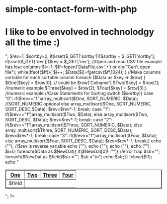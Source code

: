 simple-contact-form-with-php
============================

I like to be envolved in technolodgy all the time :)
======================================================


<?php

echo "QUERY_STRING is ".$_SERVER['QUERY_STRING']."<p>"; 
$rev=1;
$sortby=0;
if(isset($_GET['sortby']))$sortby = $_GET['sortby']; 
if(isset($_GET['rev']))$rev = $_GET['rev'];
 
 
//Open and read CSV file example has four columns
$i=-1;
$ff=fopen('DataFile.csv','r') or die("Can't open file");
while(!feof($ff)){
$i++;
$Data[$i]=fgetcsv($ff,1024);
}
 
//Make columns sortable for each sortable column
foreach ($Data as $key => $row) {
   $One[$key]  = $row[0]; // could be $row['Colname']
   $Two[$key] = $row[1]; //numeric example
   $Three[$key] = $row[2];
   $Four[$key] = $row[3];} //numeric example
    
  
 //Case Statements for Sorting
   switch ($sortby){
   case "0":
   if($rev=="1")array_multisort($One, SORT_NUMERIC, $Data); //SORT_NUMERIC optional
   else array_multisort($One, SORT_NUMERIC, SORT_DESC,$Data);
   $rev=$rev*-1;
   break;
    
   case "1":
   if($rev=="1")array_multisort($Two,  $Data);
   else array_multisort($Two, SORT_DESC, $Data);
   $rev=$rev*-1;
   break;
    
   case "2":
   if($rev=="1")array_multisort($Three, SORT_NUMERIC, $Data);
   else array_multisort($Three, SORT_NUMERIC, SORT_DESC,$Data);
   $rev=$rev*-1;
   break;
    
   case "3":
   if($rev=="1")array_multisort($Four,   $Data);
   else array_multisort($Four,  SORT_DESC, $Data);
   $rev=$rev*-1;
   break;}
 
echo ("<table border=2>");    //$rev is reverse variable  
echo ("<th><a href=\"SortTable.php?sortby=0&rev=$rev\" title=\"Click to Sort/Reverse sort\">One</a></th>");
echo ("<th><a href=\"SortTable.php?sortby=1&rev=$rev\" title=\"Click to Sort/Reverse sort\">Two</a></th>");
echo ("<th><a href=\"SortTable.php?sortby=2&rev=$rev\" title=\"Click to Sort/Reverse sort\">Three</a></th>");
echo ("<th><a href=\"SortTable.php?sortby=3&rev=$rev\" title=\"Click to Sort/Reverse sort\">Four</a></th>");
 
$i=0;
foreach($Data as $NewDat){
if($NewDat[0]!=""){ //error trap
$str="<tr>";
foreach($NewDat as $field)$str.="<td>$field</td>";
$str.="</td>\n";
echo $str;}}
fclose($ff);
echo "</table>";
?>
